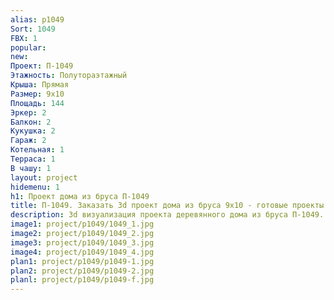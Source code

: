 ```yaml
---
alias: p1049
Sort: 1049
FBX: 1
popular: 
new: 
Проект: П-1049
Этажность: Полутораэтажный
Крыша: Прямая
Размер: 9х10
Площадь: 144
Эркер: 2
Балкон: 2
Кукушка: 2
Гараж: 2
Котельная: 1
Терраса: 1
В чашу: 1
layout: project
hidemenu: 1
h1: Проект дома из бруса П-1049
title: П-1049. Заказать 3d проект дома из бруса 9х10 - готовые проекты
description: 3d визуализация проекта деревянного дома из бруса П-1049. Площадь 144 м2, размер 9х10. Вы можете внести любые изменения в проект.
image1: project/p1049/1049_1.jpg
image2: project/p1049/1049_2.jpg
image3: project/p1049/1049_3.jpg
image4: project/p1049/1049_4.jpg
plan1: project/p1049/p1049-1.jpg
plan2: project/p1049/p1049-2.jpg
planl: project/p1049/p1049-f.jpg
---
```

